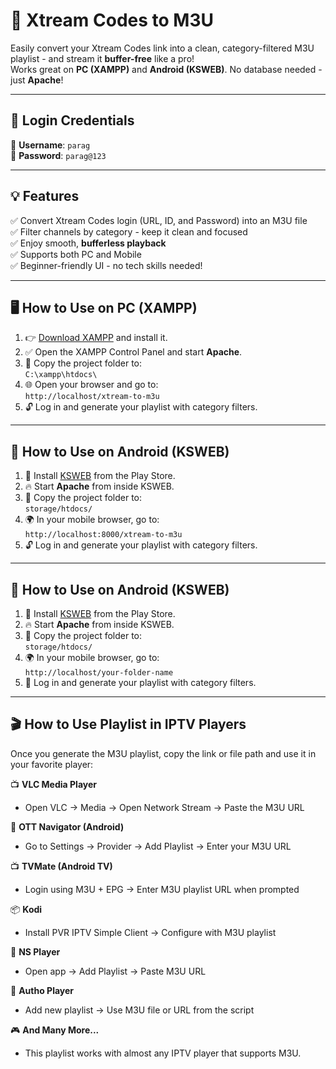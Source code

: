 # 🚀 Xtream Codes to M3U

Easily convert your Xtream Codes link into a clean, category-filtered M3U playlist - and stream it **buffer-free** like a pro!  
Works great on **PC (XAMPP)** and **Android (KSWEB)**. No database needed - just **Apache**!

---

## 🔐 Login Credentials

👤 **Username**: `parag`  
🔑 **Password**: `parag@123`

---

## 💡 Features

✅ Convert Xtream Codes login (URL, ID, and Password) into an M3U file  
✅ Filter channels by category - keep it clean and focused  
✅ Enjoy smooth, **bufferless playback**  
✅ Supports both PC and Mobile  
✅ Beginner-friendly UI - no tech skills needed!

---

## 🖥️ How to Use on PC (XAMPP)

1. 👉 [Download XAMPP](https://www.apachefriends.org/index.html) and install it.
2. ✅ Open the XAMPP Control Panel and start **Apache**.
3. 📂 Copy the project folder to:  
   `C:\xampp\htdocs\`
4. 🌐 Open your browser and go to:  
   `http://localhost/xtream-to-m3u`
5. 🔓 Log in and generate your playlist with category filters.

---

## 📱 How to Use on Android (KSWEB)

1. 📲 Install [KSWEB](https://play.google.com/store/apps/details?id=ru.kslabs.ksweb) from the Play Store.
2. 🔥 Start **Apache** from inside KSWEB.
3. 📁 Copy the project folder to:  
   `storage/htdocs/`
4. 🌍 In your mobile browser, go to:  
   `http://localhost:8000/xtream-to-m3u`
5. 🔓 Log in and generate your playlist with category filters.
---

## 📱 How to Use on Android (KSWEB)

1. 📲 Install [KSWEB](https://play.google.com/store/apps/details?id=ru.kslabs.ksweb) from the Play Store.
2. 🔥 Start **Apache** from inside KSWEB.
3. 📁 Copy the project folder to:  
   `storage/htdocs/`
4. 🌍 In your mobile browser, go to:  
   `http://localhost/your-folder-name`
5. 🚀 Log in and generate your playlist with category filters.
---

## 🎬 How to Use Playlist in IPTV Players

Once you generate the M3U playlist, copy the link or file path and use it in your favorite player:

📺 **VLC Media Player**  
- Open VLC → Media → Open Network Stream → Paste the M3U URL

📲 **OTT Navigator (Android)**  
- Go to Settings → Provider → Add Playlist → Enter your M3U URL

📺 **TVMate (Android TV)**  
- Login using M3U + EPG → Enter M3U playlist URL when prompted

📦 **Kodi**  
- Install PVR IPTV Simple Client → Configure with M3U playlist

📱 **NS Player**  
- Open app → Add Playlist → Paste M3U URL

🧿 **Autho Player**  
- Add new playlist → Use M3U file or URL from the script

🎮 **And Many More...**  
- This playlist works with almost any IPTV player that supports M3U.
